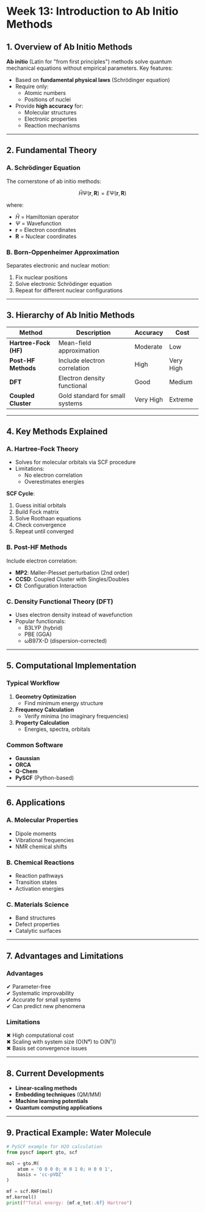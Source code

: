 # **Week 13: Introduction to Ab Initio Methods**

## **1. Overview of Ab Initio Methods**
**Ab initio** (Latin for "from first principles") methods solve quantum mechanical equations without empirical parameters. Key features:

- Based on **fundamental physical laws** (Schrödinger equation)
- Require only:
  - Atomic numbers
  - Positions of nuclei
- Provide **high accuracy** for:
  - Molecular structures
  - Electronic properties
  - Reaction mechanisms

---

## **2. Fundamental Theory**

### **A. Schrödinger Equation**
The cornerstone of ab initio methods:

$$
\hat{H}\Psi(\mathbf{r},\mathbf{R}) = E\Psi(\mathbf{r},\mathbf{R})
$$

where:
- $\hat{H}$ = Hamiltonian operator
- $\Psi$ = Wavefunction
- $\mathbf{r}$ = Electron coordinates
- $\mathbf{R}$ = Nuclear coordinates

### **B. Born-Oppenheimer Approximation**
Separates electronic and nuclear motion:
1. Fix nuclear positions
2. Solve electronic Schrödinger equation
3. Repeat for different nuclear configurations

---

## **3. Hierarchy of Ab Initio Methods**

| Method | Description | Accuracy | Cost |
|--------|-------------|----------|------|
| **Hartree-Fock (HF)** | Mean-field approximation | Moderate | Low |
| **Post-HF Methods** | Include electron correlation | High | Very High |
| **DFT** | Electron density functional | Good | Medium |
| **Coupled Cluster** | Gold standard for small systems | Very High | Extreme |

---

## **4. Key Methods Explained**

### **A. Hartree-Fock Theory**
- Solves for molecular orbitals via SCF procedure
- Limitations:
  - No electron correlation
  - Overestimates energies

**SCF Cycle**:
1. Guess initial orbitals
2. Build Fock matrix
3. Solve Roothaan equations
4. Check convergence
5. Repeat until converged

### **B. Post-HF Methods**
Include electron correlation:
- **MP2**: Møller-Plesset perturbation (2nd order)
- **CCSD**: Coupled Cluster with Singles/Doubles
- **CI**: Configuration Interaction

### **C. Density Functional Theory (DFT)**
- Uses electron density instead of wavefunction
- Popular functionals:
  - B3LYP (hybrid)
  - PBE (GGA)
  - ωB97X-D (dispersion-corrected)

---

## **5. Computational Implementation**

### **Typical Workflow**
1. **Geometry Optimization**
   - Find minimum energy structure
2. **Frequency Calculation**
   - Verify minima (no imaginary frequencies)
3. **Property Calculation**
   - Energies, spectra, orbitals

### **Common Software**
- **Gaussian**
- **ORCA**
- **Q-Chem**
- **PySCF** (Python-based)

---

## **6. Applications**

### **A. Molecular Properties**
- Dipole moments
- Vibrational frequencies
- NMR chemical shifts

### **B. Chemical Reactions**
- Reaction pathways
- Transition states
- Activation energies

### **C. Materials Science**
- Band structures
- Defect properties
- Catalytic surfaces

---

## **7. Advantages and Limitations**

### **Advantages**
✔ Parameter-free  
✔ Systematic improvability  
✔ Accurate for small systems  
✔ Can predict new phenomena  

### **Limitations**
✖ High computational cost  
✖ Scaling with system size (O(N⁴) to O(N⁷))  
✖ Basis set convergence issues  

---

## **8. Current Developments**

- **Linear-scaling methods**
- **Embedding techniques** (QM/MM)
- **Machine learning potentials**
- **Quantum computing applications**

---

## **9. Practical Example: Water Molecule**

```python
# PySCF example for H2O calculation
from pyscf import gto, scf

mol = gto.M(
    atom = 'O 0 0 0; H 0 1 0; H 0 0 1',
    basis = 'cc-pVDZ'
)

mf = scf.RHF(mol)
mf.kernel()
print(f"Total energy: {mf.e_tot:.6f} Hartree")
